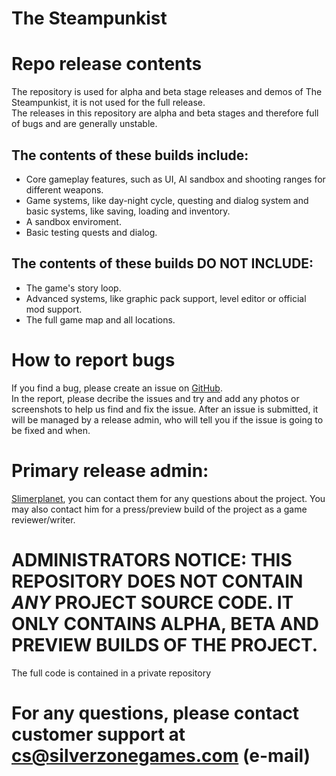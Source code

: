 # The Steampunkist

# Repo release contents
The repository is used for alpha and beta stage releases and demos of The Steampunkist, it is not used for the full release.
<br>
The releases in this repository are alpha and beta stages and therefore full of bugs and are generally unstable.
<br>
## The contents of these builds include:
 - Core gameplay features, such as UI, AI sandbox and shooting ranges for different weapons.
 - Game systems, like day-night cycle, questing and dialog system and basic systems, like saving, loading and inventory.
 - A sandbox enviroment.
 - Basic testing quests and dialog.

## The contents of these builds DO NOT INCLUDE:
 - The game's story loop.
 - Advanced systems, like graphic pack support, level editor or official mod support.
 - The full game map and all locations.

# How to report bugs
If you find a bug, please create an issue on [GitHub](https://github.som/Silverzonegames/Steampunk/issues).
<br>
In the report, please decribe the issues and try and add any photos or screenshots to help us find and fix the issue.
After an issue is submitted, it will be managed by a release admin, who will tell you if the issue is going to be fixed and when.

# Primary release admin:
[Slimerplanet](https://github.com/slimerplanet), you can contact them for any questions about the project. You may also contact him for a press/preview build of the project as a game reviewer/writer.

# ADMINISTRATORS NOTICE: THIS REPOSITORY DOES NOT CONTAIN _ANY_ PROJECT SOURCE CODE. IT ONLY CONTAINS ALPHA, BETA AND PREVIEW BUILDS OF THE PROJECT.
The full code is contained in a private repository

# For any questions, please contact customer support at [cs@silverzonegames.com](mailto:cs@silverzonegames.com) (e-mail)
